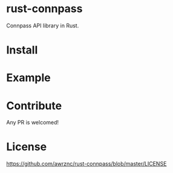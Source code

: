 # rust-connpass

Connpass API library in Rust.

# Install

# Example

# Contribute

Any PR is welcomed!

# License

https://github.com/awrznc/rust-connpass/blob/master/LICENSE

